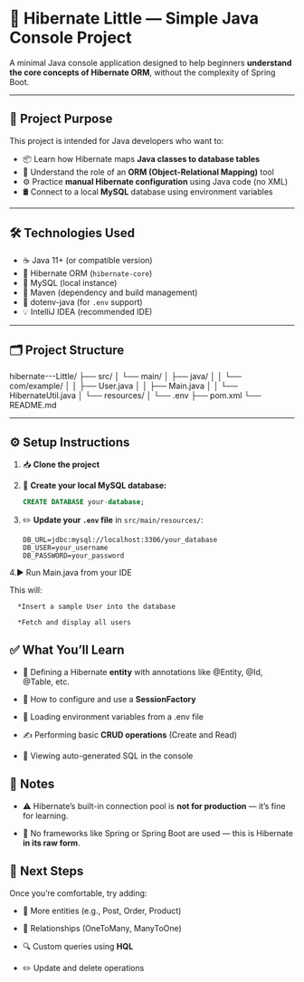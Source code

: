 # 🧠 Hibernate Little — Simple Java Console Project

A minimal Java console application designed to help beginners **understand the core concepts of Hibernate ORM**, without the complexity of Spring Boot.

---

## 🎯 Project Purpose

This project is intended for Java developers who want to:

- 📦 Learn how Hibernate maps **Java classes to database tables**
- 🧩 Understand the role of an **ORM (Object-Relational Mapping)** tool
- ⚙️ Practice **manual Hibernate configuration** using Java code (no XML)
- 🛢️ Connect to a local **MySQL** database using environment variables

---

## 🛠️ Technologies Used

- ☕ Java 11+ (or compatible version)
- 🔄 Hibernate ORM (`hibernate-core`)
- 🐬 MySQL (local instance)
- 🧰 Maven (dependency and build management)
- 🌿 dotenv-java (for `.env` support)
- 💡 IntelliJ IDEA (recommended IDE)

---

## 🗂️ Project Structure

hibernate---Little/ ├── src/ │ └── main/ │ ├── java/ │ │ └── com/example/ │ │ ├── User.java │ │ ├── Main.java │ │ └── HibernateUtil.java │ └── resources/ │ └── .env ├── pom.xml └── README.md

---

## ⚙️ Setup Instructions

1. 📥 **Clone the project**

2. 🐬 **Create your local MySQL database:**

   ```sql
   CREATE DATABASE your-database;

3. ✏️ **Update your `.env` file** in `src/main/resources/`:

   ```env
   DB_URL=jdbc:mysql://localhost:3306/your_database
   DB_USER=your_username
   DB_PASSWORD=your_password
   
4.▶️ Run Main.java from your IDE

  This will:
      
      *Insert a sample User into the database
          
      *Fetch and display all users
        

✅ What You’ll Learn
-------------------

*   📌 Defining a Hibernate **entity** with annotations like @Entity, @Id, @Table, etc.
    
*   🧠 How to configure and use a **SessionFactory**
    
*   🔐 Loading environment variables from a .env file
    
*   ✍️ Performing basic **CRUD operations** (Create and Read)
    
*   👀 Viewing auto-generated SQL in the console
    

📌 Notes
--------

*   ⚠️ Hibernate’s built-in connection pool is **not for production** — it’s fine for learning.
    
*   🧼 No frameworks like Spring or Spring Boot are used — this is Hibernate **in its raw form**.
    

🚀 Next Steps
-------------

Once you’re comfortable, try adding:

*   🔗 More entities (e.g., Post, Order, Product)
    
*   🔄 Relationships (OneToMany, ManyToOne)
    
*   🔍 Custom queries using **HQL**
    
*   ✏️ Update and delete operations
